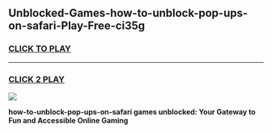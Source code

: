 
## Unblocked-Games-how-to-unblock-pop-ups-on-safari-Play-Free-ci35g
<h3>
<a href="https://premium76.site?title=how-to-unblock-pop-ups-on-safari&ref=18A1">CLICK TO PLAY</a></h3>
<hr>

<h3>
<a href="https://premium76.site?title=how-to-unblock-pop-ups-on-safari&ref=18A1">CLICK 2 PLAY</a>
  
</h3>

<a href="https://premium76.site?title=how-to-unblock-pop-ups-on-safari&ref=18A1"><img src="https://clearcache.store/games.png"></a>


**how-to-unblock-pop-ups-on-safari games unblocked: Your Gateway to Fun and Accessible Online Gaming**
